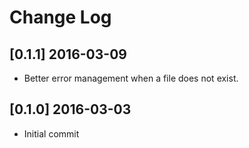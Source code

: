 # Change Log

## [0.1.1] 2016-03-09
- Better error management when a file does not exist.

## [0.1.0] 2016-03-03
- Initial commit
